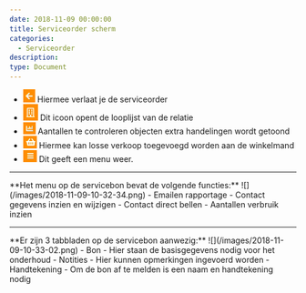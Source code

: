 ```yaml
---
date: 2018-11-09 00:00:00
title: Serviceorder scherm
categories:
  - Serviceorder
description:
type: Document
---
```


- ![](/images/2018-11-09-09-08-44.png) Hiermee verlaat je de serviceorder
- ![](/images/2018-11-09-09-09-23.png) Dit icoon opent de looplijst van de relatie
- ![](/images/2018-11-09-09-09-48.png) Aantallen te controleren objecten extra handelingen wordt getoond
- ![](/images/2018-11-09-09-10-42.png) Hiermee kan losse verkoop toegevoegd worden aan de winkelmand
- ![](/images/2018-11-09-09-11-14.png) Dit geeft een menu weer.
<hr/>
**Het menu op de servicebon bevat de volgende functies:**
![](/images/2018-11-09-10-32-34.png)  
  - Emailen rapportage
  - Contact gegevens inzien en wijzigen
  - Contact direct bellen
  - Aantallen verbruik inzien
<hr/>
**Er zijn 3 tabbladen op de servicebon aanwezig:**
![](/images/2018-11-09-10-33-02.png)  
- Bon
    - Hier staan de basisgegevens nodig voor het onderhoud
- Notities
    - Hier kunnen opmerkingen ingevoerd worden
- Handtekening
    - Om de bon af te melden is een naam en handtekening nodig
